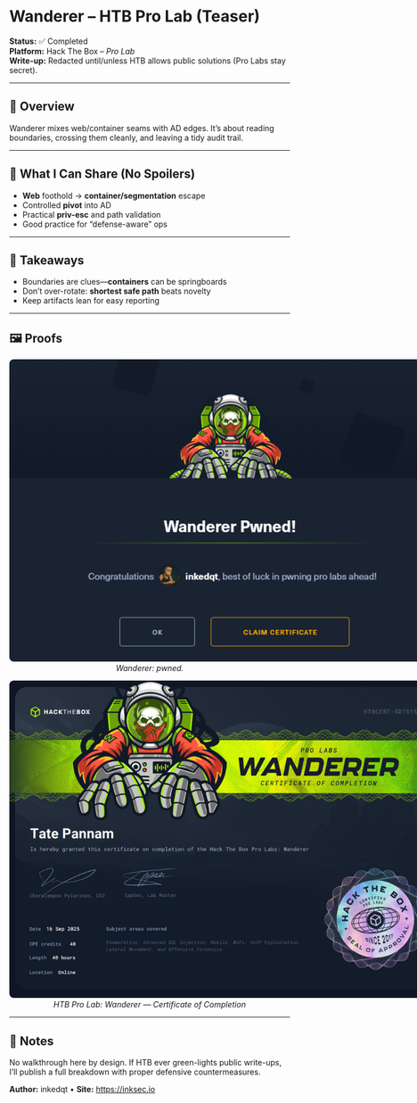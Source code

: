 # Wanderer – HTB Pro Lab (Teaser)

**Status:** ✅ Completed  
**Platform:** Hack The Box – *Pro Lab*  
**Write-up:** Redacted until/unless HTB allows public solutions (Pro Labs stay secret).

---

## 🧭 Overview
Wanderer mixes web/container seams with AD edges. It’s about reading boundaries, crossing them cleanly, and leaving a tidy audit trail.

---

## 🧪 What I Can Share (No Spoilers)
- **Web** foothold → **container/segmentation** escape
- Controlled **pivot** into AD
- Practical **priv-esc** and path validation
- Good practice for “defense-aware” ops

---

## 🧠 Takeaways
- Boundaries are clues—**containers** can be springboards
- Don’t over-rotate: **shortest safe path** beats novelty
- Keep artifacts lean for easy reporting

---

## 🖼️ Proofs
<p align="center">
  <img src="https://raw.githubusercontent.com/inkedqt/ctf-writeups/main/HTB/proofs/wanderer.png" alt="Wanderer proof screen" style="max-width: 800px; border-radius: 8px;">
  <br/><em>Wanderer: pwned.</em>
</p>

<p align="center">
  <img src="https://raw.githubusercontent.com/inkedqt/ctf-writeups/main/assets/certs/wanderer_cert.png" alt="Wanderer – HTB Pro Lab (Teaser) certificate" style="max-width: 800px; border-radius: 8px;">
  <br/><em>HTB Pro Lab: Wanderer — Certificate of Completion</em>
</p>

---

## 📌 Notes
No walkthrough here by design. If HTB ever green-lights public write-ups, I’ll publish a full breakdown with proper defensive countermeasures.

**Author:** inkedqt • **Site:** https://inksec.io

